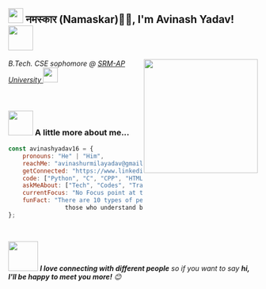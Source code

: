
<h2><img src="https://emojis.slackmojis.com/emojis/images/1531849430/4246/blob-sunglasses.gif?1531849430" width="30"/> नमस्कार (Namaskar)🙏🏻, I'm Avinash Yadav! <img src="https://media.giphy.com/media/12oufCB0MyZ1Go/giphy.gif" width="50"></h2>


<img align='right' src="https://media.giphy.com/media/M9gbBd9nbDrOTu1Mqx/giphy.gif" width="230">
<p><em>B.Tech. CSE sophomore @ <a href="https://srmap.edu.in/"> SRM-AP University
</a><img src="https://media.giphy.com/media/WUlplcMpOCEmTGBtBW/giphy.gif" width="30"> 
</em></p>

<br>

### <img src="https://media.giphy.com/media/VgCDAzcKvsR6OM0uWg/giphy.gif" width="50"> A little more about me...  

```javascript
const avinashyadav16 = {
    pronouns: "He" | "Him",
    reachMe: "avinashurmilayadav@gmail.com",
    getConnected: "https://www.linkedin.com/in/avinash-yadav-16hgnisgar/",
    code: ["Python", "C", "CPP", "HTML", "CSS", "JS"],
    askMeAbout: ["Tech", "Codes", "Travel"],
    currentFocus: "No Focus point at this time, but thinking of code...",
    funFact: "There are 10 types of people in the world…
                those who understand binary and those who don’t."
};
```

<br> 

<img src="https://media.giphy.com/media/LnQjpWaON8nhr21vNW/giphy.gif" width="60"> <em><b>I love connecting with different people</b> so if you want to say <b>hi, I'll be happy to meet you more!</b> 😊</em>

<br> 
<br> 
